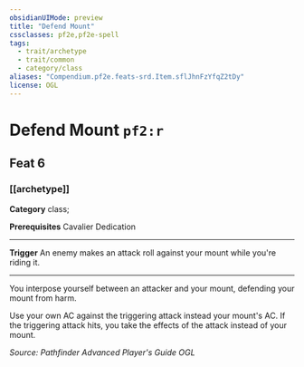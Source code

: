 ```yaml
---
obsidianUIMode: preview
title: "Defend Mount"
cssclasses: pf2e,pf2e-spell
tags:
  - trait/archetype
  - trait/common
  - category/class
aliases: "Compendium.pf2e.feats-srd.Item.sflJhnFzYfqZ2tDy"
license: OGL
---
```

# Defend Mount `pf2:r`
## Feat 6
### [[archetype]]

**Category** class; 



**Prerequisites** Cavalier Dedication
* * *
**Trigger** An enemy makes an attack roll against your mount while you're riding it.

* * *

You interpose yourself between an attacker and your mount, defending your mount from harm.

Use your own AC against the triggering attack instead your mount's AC. If the triggering attack hits, you take the effects of the attack instead of your mount.

*Source: Pathfinder Advanced Player's Guide*
*OGL*